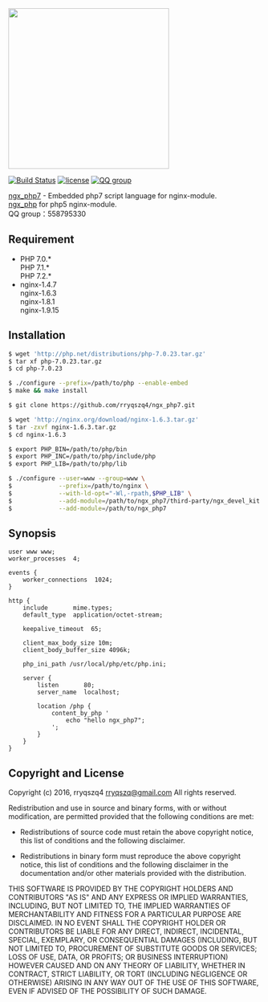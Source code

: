 <div align="left">
<a href="https://github.com/rryqszq4/ngx_php7"><img width="320" src="https://raw.githubusercontent.com/rryqszq4/ngx_php7/master/docs/ngx_php7_logo_v0.2.png"></a>
</div>

[![Build Status](https://travis-ci.org/rryqszq4/ngx_php7.svg?branch=master)](https://travis-ci.org/rryqszq4/ngx_php7)
[![license](https://img.shields.io/badge/license-BSD--2--Clause-blue.svg)](https://github.com/rryqszq4/ngx_php7/blob/master/LICENSE)
[![QQ group](https://img.shields.io/badge/QQ--group-558795330-26bcf5.svg)](https://github.com/rryqszq4/ngx_php7)

[ngx_php7](https://github.com/rryqszq4/ngx_php7) - Embedded php7 script language for nginx-module.  
[ngx_php](https://github.com/rryqszq4/ngx_php) for php5 nginx-module.  
QQ group：558795330

Requirement
-----------
- PHP 7.0.*  
PHP 7.1.*  
PHP 7.2.*  
- nginx-1.4.7  
nginx-1.6.3  
nginx-1.8.1  
nginx-1.9.15

Installation
-------
```sh
$ wget 'http://php.net/distributions/php-7.0.23.tar.gz'
$ tar xf php-7.0.23.tar.gz
$ cd php-7.0.23

$ ./configure --prefix=/path/to/php --enable-embed
$ make && make install

$ git clone https://github.com/rryqszq4/ngx_php7.git

$ wget 'http://nginx.org/download/nginx-1.6.3.tar.gz'
$ tar -zxvf nginx-1.6.3.tar.gz
$ cd nginx-1.6.3

$ export PHP_BIN=/path/to/php/bin
$ export PHP_INC=/path/to/php/include/php
$ export PHP_LIB=/path/to/php/lib

$ ./configure --user=www --group=www \
$             --prefix=/path/to/nginx \
$             --with-ld-opt="-Wl,-rpath,$PHP_LIB" \
$             --add-module=/path/to/ngx_php7/third-party/ngx_devel_kit \
$             --add-module=/path/to/ngx_php7
```

Synopsis
--------

```nginx
user www www;
worker_processes  4;

events {
    worker_connections  1024;
}

http {
    include       mime.types;
    default_type  application/octet-stream;

    keepalive_timeout  65;
    
    client_max_body_size 10m;   
    client_body_buffer_size 4096k;

    php_ini_path /usr/local/php/etc/php.ini;

    server {
        listen       80;
        server_name  localhost;
    
        location /php {
            content_by_php '
                echo "hello ngx_php7";
            ';
        }
    }
}
```

Copyright and License
---------------------
Copyright (c) 2016, rryqszq4 <rryqszq@gmail.com>
All rights reserved.

Redistribution and use in source and binary forms, with or without
modification, are permitted provided that the following conditions are met:

* Redistributions of source code must retain the above copyright notice, this
  list of conditions and the following disclaimer.

* Redistributions in binary form must reproduce the above copyright notice,
  this list of conditions and the following disclaimer in the documentation
  and/or other materials provided with the distribution.

THIS SOFTWARE IS PROVIDED BY THE COPYRIGHT HOLDERS AND CONTRIBUTORS "AS IS"
AND ANY EXPRESS OR IMPLIED WARRANTIES, INCLUDING, BUT NOT LIMITED TO, THE
IMPLIED WARRANTIES OF MERCHANTABILITY AND FITNESS FOR A PARTICULAR PURPOSE ARE
DISCLAIMED. IN NO EVENT SHALL THE COPYRIGHT HOLDER OR CONTRIBUTORS BE LIABLE
FOR ANY DIRECT, INDIRECT, INCIDENTAL, SPECIAL, EXEMPLARY, OR CONSEQUENTIAL
DAMAGES (INCLUDING, BUT NOT LIMITED TO, PROCUREMENT OF SUBSTITUTE GOODS OR
SERVICES; LOSS OF USE, DATA, OR PROFITS; OR BUSINESS INTERRUPTION) HOWEVER
CAUSED AND ON ANY THEORY OF LIABILITY, WHETHER IN CONTRACT, STRICT LIABILITY,
OR TORT (INCLUDING NEGLIGENCE OR OTHERWISE) ARISING IN ANY WAY OUT OF THE USE
OF THIS SOFTWARE, EVEN IF ADVISED OF THE POSSIBILITY OF SUCH DAMAGE.